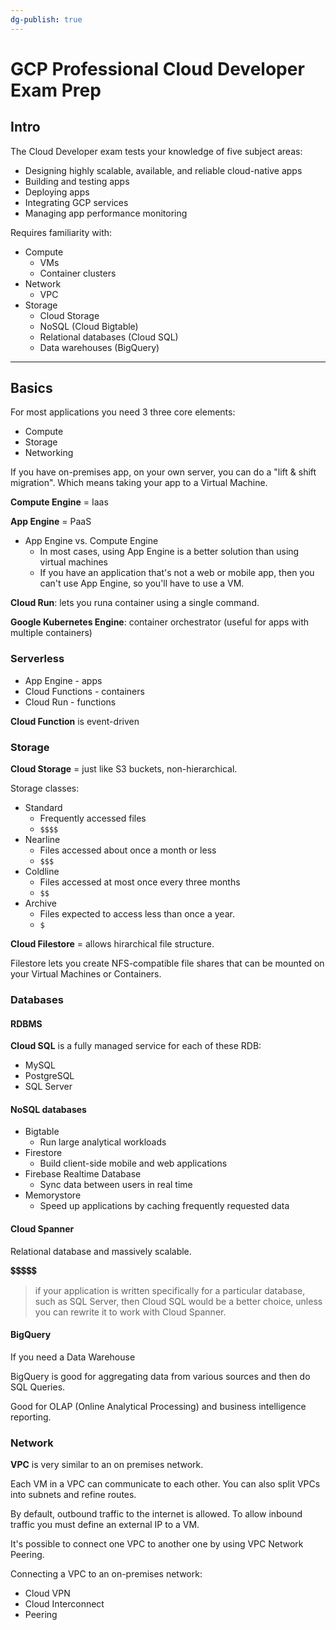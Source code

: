 ```yaml
---
dg-publish: true
---
```

# GCP Professional Cloud Developer Exam Prep

## Intro

The Cloud Developer exam tests your knowledge of five subject areas:

- Designing highly scalable, available, and reliable cloud-native apps
- Building and testing apps
- Deploying apps
- Integrating GCP services
- Managing app performance monitoring


Requires familiarity with:

- Compute
    - VMs
    - Container clusters
- Network
    - VPC
- Storage 
    - Cloud Storage
    - NoSQL (Cloud Bigtable)
    - Relational databases (Cloud SQL)
    - Data warehouses (BigQuery)

---

## Basics

For most applications you need 3 three core elements:

- Compute
- Storage
- Networking

If you have on-premises app, on your own server, you can do a "lift & shift migration". Which means taking your app to a Virtual Machine.

**Compute Engine** = Iaas

**App Engine** = PaaS

- App Engine vs. Compute Engine
    - In most cases, using App Engine is a better solution than using virtual machines
    - If you have an application that's not a web or mobile app, then you can't use App Engine, so you'll have to use a VM.


**Cloud Run**: lets you runa container using a single command.

**Google Kubernetes Engine**: container orchestrator (useful for apps with multiple containers)


### Serverless

- App Engine - apps
- Cloud Functions - containers
- Cloud Run - functions

**Cloud Function** is event-driven


### Storage

**Cloud Storage** = just like S3 buckets, non-hierarchical.

Storage classes:

- Standard
    - Frequently accessed files
    - `$$$$`
- Nearline
    - Files accessed about once a month or less
    - `$$$`
- Coldline
    - Files accessed at most once every three months
    - `$$`
- Archive
    - Files expected to access less than once a year.
    - `$`

**Cloud Filestore** = allows hirarchical file structure.

Filestore lets you create NFS-compatible file shares that can be mounted on your Virtual Machines or Containers.


### Databases

#### RDBMS

**Cloud SQL** is a fully managed service for each of these RDB:

- MySQL
- PostgreSQL
- SQL Server

#### NoSQL databases

- Bigtable
    - Run large analytical workloads
- Firestore
    - Build client-side mobile and web applications
- Firebase Realtime Database
    - Sync data between users in real time
- Memorystore
    - Speed up applications by caching frequently requested data


#### Cloud Spanner

Relational database and massively scalable.

💲💲💲💲💲

> if your application is written specifically for a particular database, such as SQL Server, then Cloud SQL would be a better choice, unless you can rewrite it to work with Cloud Spanner.



#### BigQuery

If you need a Data Warehouse


BigQuery is good for aggregating data from various sources and then do SQL Queries.

Good for OLAP (Online Analytical Processing) and business intelligence reporting.

### Network

**VPC** is very similar to an on premises network.

Each VM in a VPC can communicate to each other. You can also split VPCs into subnets and refine routes.

By default, outbound traffic to the internet is allowed. To allow inbound traffic you must define an external IP to a VM.

It's possible to connect one VPC to another one by using VPC Network Peering.

Connecting a VPC to an on-premises network:

- Cloud VPN
- Cloud Interconnect
- Peering



